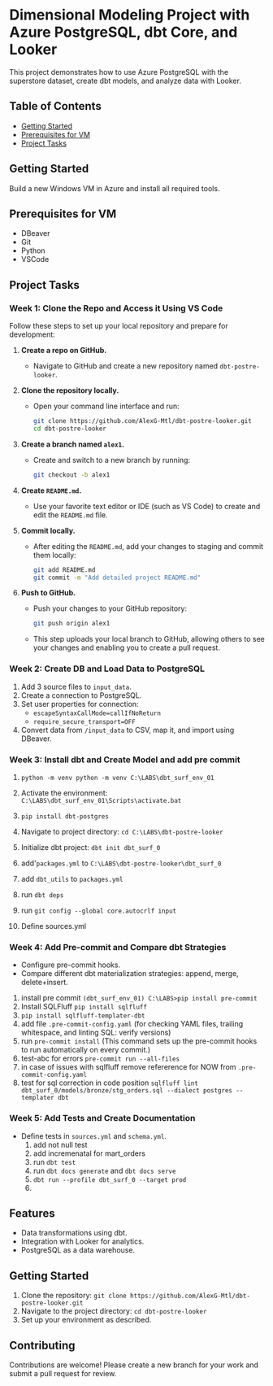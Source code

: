 # Dimensional Modeling Project with Azure PostgreSQL, dbt Core, and Looker

This project demonstrates how to use Azure PostgreSQL with the superstore dataset, create dbt models, and analyze data with Looker.

## Table of Contents
- [Getting Started](#getting-started)
- [Prerequisites for VM](#prerequisites)
- [Project Tasks](#project-tasks)

## Getting Started
Build a new Windows VM in Azure and install all required tools.

## Prerequisites for VM
- DBeaver
- Git
- Python
- VSCode

## Project Tasks
### Week 1: Clone the Repo and Access it Using VS Code
Follow these steps to set up your local repository and prepare for development:

1. **Create a repo on GitHub.**
   - Navigate to GitHub and create a new repository named `dbt-postre-looker`.

2. **Clone the repository locally.**
   - Open your command line interface and run:
     ```bash
     git clone https://github.com/AlexG-Mtl/dbt-postre-looker.git
     cd dbt-postre-looker
     ```

3. **Create a branch named `alex1`.**
   - Create and switch to a new branch by running:
     ```bash
     git checkout -b alex1
     ```

4. **Create `README.md`.**
   - Use your favorite text editor or IDE (such as VS Code) to create and edit the `README.md` file.

5. **Commit locally.**
   - After editing the `README.md`, add your changes to staging and commit them locally:
     ```bash
     git add README.md
     git commit -m "Add detailed project README.md"
     ```

6. **Push to GitHub.**
   - Push your changes to your GitHub repository:
     ```bash
     git push origin alex1
     ```

   - This step uploads your local branch to GitHub, allowing others to see your changes and enabling you to create a pull request.



### Week 2: Create DB and Load Data to PostgreSQL
1. Add 3 source files to `input_data`.
2. Create a connection to PostgreSQL.
3. Set user properties for connection:
   - `escapeSyntaxCallMode=callIfNoReturn`
   - `require_secure_transport=OFF`
4. Convert data from `/input_data` to CSV, map it, and import using DBeaver.

### Week 3: Install dbt and Create Model and add pre commit
1. `python -m venv python -m venv C:\LABS\dbt_surf_env_01`
2. Activate the environment: `C:\LABS\dbt_surf_env_01\Scripts\activate.bat`


3. `pip install dbt-postgres`
4. Navigate to project directory: `cd C:\LABS\dbt-postre-looker`
5. Initialize dbt project: `dbt init dbt_surf_0`
6. add'`packages.yml` to `C:\LABS\dbt-postre-looker\dbt_surf_0`
7. add  `dbt_utils` to `packages.yml`
8. run `dbt deps`
9. run `git config --global core.autocrlf input`




18. Define sources.yml

### Week 4: Add Pre-commit and Compare dbt Strategies
- Configure pre-commit hooks.
- Compare different dbt materialization strategies: append, merge, delete+insert.
1. install pre commit `(dbt_surf_env_01) C:\LABS>pip install pre-commit`
2. Install SQLFluff `pip install sqlfluff`
3. `pip install sqlfluff-templater-dbt`
4.  add file `.pre-commit-config.yaml` (for checking YAML files, trailing whitespace, and linting SQL: verify versions)
5.  run `pre-commit install` (This command sets up the pre-commit hooks to run automatically on every commit.)
6.  test-abc for errors `pre-commit run --all-files`
7.  in case of issues with sqlfluff  remove refererence for  NOW from `.pre-commit-config.yaml`
8.  test for sql correction in code position `sqlfluff lint dbt_surf_0/models/bronze/stg_orders.sql --dialect postgres --templater dbt`

### Week 5: Add Tests and Create Documentation
- Define tests in `sources.yml` and `schema.yml`.
  1. add not null test
  2. add incremenatal for mart_orders
  3. run `dbt test`
  4. run `dbt docs generate` and `dbt docs serve`
  5. `dbt run --profile dbt_surf_0 --target prod`
  6.


## Features
- Data transformations using dbt.
- Integration with Looker for analytics.
- PostgreSQL as a data warehouse.

## Getting Started
1. Clone the repository: `git clone https://github.com/AlexG-Mtl/dbt-postre-looker.git`
2. Navigate to the project directory: `cd dbt-postre-looker`
3. Set up your environment as described.

## Contributing
Contributions are welcome! Please create a new branch for your work and submit a pull request for review.
